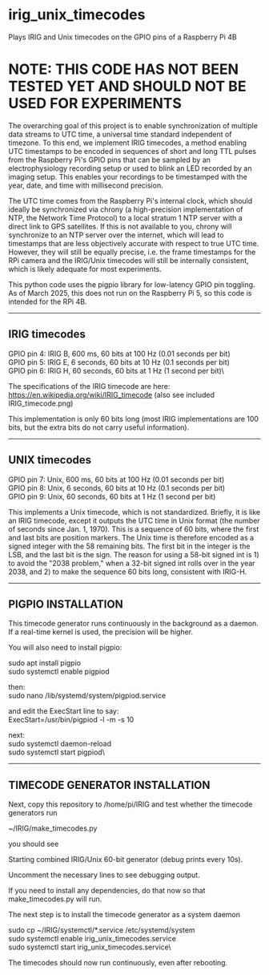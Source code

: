 # irig_unix_timecodes
Plays IRIG and Unix timecodes on the GPIO pins of a Raspberry Pi 4B

<h1>NOTE: THIS CODE HAS NOT BEEN TESTED YET AND SHOULD NOT BE USED FOR EXPERIMENTS</h1>

The overarching goal of this project is to enable synchronization of multiple data streams to UTC time, a universal time standard independent of timezone. To this end, we implement IRIG timecodes, a method enabling UTC timestamps to be encoded in sequences of short and long TTL pulses from the Raspberry Pi's GPIO pins that can be sampled by an electrophysiology recording setup or used to blink an LED recorded by an imaging setup. This enables your recordings to be timestamped with the year, date, and time with millisecond precision.

The UTC time comes from the Raspberry Pi's internal clock, which should ideally be synchronized via chrony (a high-precision implementation of NTP, the Network Time Protocol) to a local stratum 1 NTP server with a direct link to GPS satellites. If this is not available to you, chrony will synchronize to an NTP server over the internet, which will lead to timestamps that are less objectively accurate with respect to true UTC time. However, they will still be equally precise, i.e. the frame timestamps for the RPi camera and the IRIG/Unix timecodes will still be internally consistent, which is likely adequate for most experiments.

This python code uses the pigpio library for low-latency GPIO pin toggling. As of March 2025, this does not run on the Raspberry Pi 5, so this code is intended for the RPi 4B. 

--------------
IRIG timecodes
--------------

GPIO pin 4: IRIG B, 600 ms, 60 bits at 100 Hz (0.01 seconds per bit)\
GPIO pin 5: IRIG E, 6 seconds, 60 bits at 10 Hz (0.1 seconds per bit)\
GPIO pin 6: IRIG H, 60 seconds, 60 bits at 1 Hz (1 second per bit)\

The specifications of the IRIG timecode are here:\
https://en.wikipedia.org/wiki/IRIG_timecode (also see included IRIG_timecode.png)

This implementation is only 60 bits long (most IRIG implementations are 100 bits, but the extra bits do not carry useful information).

--------------
UNIX timecodes
--------------

GPIO pin 7: Unix, 600 ms, 60 bits at 100 Hz (0.01 seconds per bit)\
GPIO pin 8: Unix, 6 seconds, 60 bits at 10 Hz (0.1 seconds per bit)\
GPIO pin 9: Unix, 60 seconds, 60 bits at 1 Hz (1 second per bit)

This implements a Unix timecode, which is not standardized. Briefly, it is like an IRIG timecode, except it outputs the UTC time in Unix format (the number of seconds since Jan. 1, 1970). This is a sequence of 60 bits, where the first and last bits are position markers. The Unix time is therefore encoded as a signed integer with the 58 remaining bits. The first bit in the integer is the LSB, and the last bit is the sign. The reason for using a 58-bit signed int is 1) to avoid the "2038 problem," when a 32-bit signed int rolls over in the year 2038, and 2) to make the sequence 60 bits long, consistent with IRIG-H.


-------------------
PIGPIO INSTALLATION
-------------------

This timecode generator runs continuously in the background as a daemon. If a real-time kernel is used, the precision will be higher.

You will also need to install pigpio:

sudo apt install pigpio\
sudo systemctl enable pigpiod

then:\
sudo nano /lib/systemd/system/pigpiod.service

and edit the ExecStart line to say:\
ExecStart=/usr/bin/pigpiod -l -m -s 10

next:\
sudo systemctl daemon-reload\
sudo systemctl start pigpiod\


-------------------------------
TIMECODE GENERATOR INSTALLATION
-------------------------------

Next, copy this repository to /home/pi/IRIG and test whether the timecode generators run

~/IRIG/make_timecodes.py

you should see

Starting combined IRIG/Unix 60-bit generator (debug prints every 10s).

Uncomment the necessary lines to see debugging output.

If you need to install any dependencies, do that now so that make_timecodes.py will run.

The next step is to install the timecode generator as a system daemon

sudo cp ~/IRIG/systemctl/*.service /etc/systemd/system\
sudo systemctl enable irig_unix_timecodes.service\
sudo systemctl start irig_unix_timecodes.service\

The timecodes should now run continuously, even after rebooting.